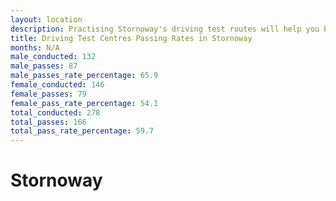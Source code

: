 ```yaml
---
layout: location
description: Practising Stornoway's driving test routes will help you become more confident in your gear-changing abilities.
title: Driving Test Centres Passing Rates in Stornoway
months: N/A
male_conducted: 132
male_passes: 87
male_passes_rate_percentage: 65.9
female_conducted: 146
female_passes: 79
female_pass_rate_percentage: 54.1
total_conducted: 278
total_passes: 166
total_pass_rate_percentage: 59.7
---
```


# Stornoway
